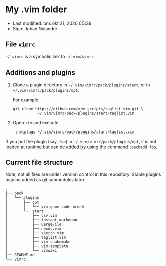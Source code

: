 # My .vim folder

- Last modified: ons okt 21, 2020  05:39
- Sign: Johan Nylander

## File `vimrc`

`~/.vimrc` is a symbolic link to `~/.vim/vimrc`.

## Additions and plugins

1. Clone a plugin directory in `~/.vim/vimrc/pack/plugins/start`, or in
   `~/.vim/vimrc/pack/plugins/opt`.

   For example:

       git clone https://github.com/vim-scripts/taglist.vim.git \
                  ~/.vim/vimrc/pack/plugins/start/taglist.vim

2. Open `vim` and execute

        :helptags ~/.vim/vimrc/pack/plugins/start/taglist.vim

If you put the plugin (say, `foo`) in `~/.vim/vimrc/pack/plugins/opt`, it is
not loaded at runtime but can be added by using the command `:packadd foo`.

## Current file structure

Note, not all files are under version control in this repository.
Stable plugins may be added as git submodules later.

    .
    ├── pack
    │   └── plugins
    │       ├── opt
    │       │   └── vim-game-code-break
    │       └── start
    │           ├── csv.vim
    │           ├── instant-markdown
    │           ├── LargeFile
    │           ├── nexus.vim
    │           ├── sketch.vim
    │           ├── taglist.vim
    │           ├── vim-snakemake
    │           ├── vim-template
    │           └── vimwiki
    ├── README.md
    └── vimrc

